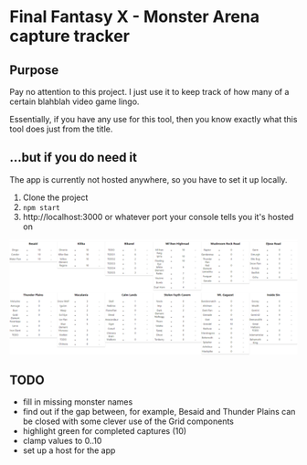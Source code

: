 # Final Fantasy X - Monster Arena capture tracker

## Purpose

Pay no attention to this project. I just use it to keep track of how many of a certain blahblah video game lingo.

Essentially, if you have any use for this tool, then you know exactly what this tool does just from the title.

## ...but if you do need it

The app is currently not hosted anywhere, so you have to set it up locally.

1. Clone the project
2. `npm start`
3. http://localhost:3000 or whatever port your console tells you it's hosted on

![example image of app](docs/v1.0_example.png)

## TODO
 - fill in missing monster names
 - find out if the gap between, for example, Besaid and Thunder Plains can be closed with some clever use of the Grid components
 - highlight green for completed captures (10)
 - clamp values to 0..10
 - set up a host for the app
